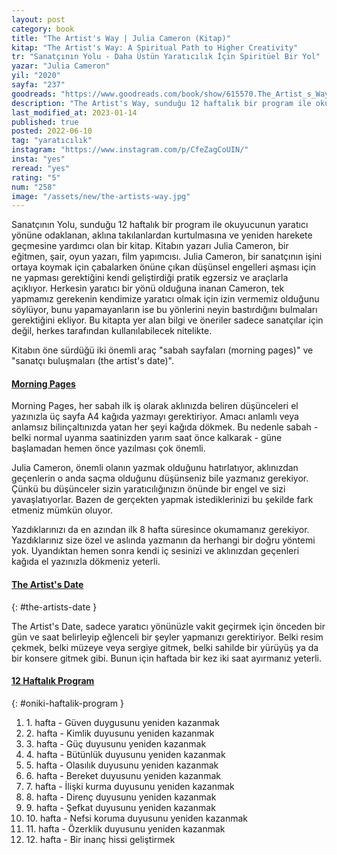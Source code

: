 ```yaml
---
layout: post
category: book
title: "The Artist's Way | Julia Cameron (Kitap)"
kitap: "The Artist's Way: A Spiritual Path to Higher Creativity"
tr: "Sanatçının Yolu - Daha Üstün Yaratıcılık İçin Spiritüel Bir Yol"
yazar: "Julia Cameron"
yil: "2020"
sayfa: "237"
goodreads: "https://www.goodreads.com/book/show/615570.The_Artist_s_Way"
description: "The Artist's Way, sunduğu 12 haftalık bir program ile okuyucunun yaratıcı yönüne odaklanan, aklına takılanlardan kurtulmasına ve yeniden harekete geçmesine yardımcı olan bir kitap. Kitabın öne sürdüğü iki önemli araç morning pages ve the artist's date."
last_modified_at: 2023-01-14
published: true
posted: 2022-06-10
tag: "yaratıcılık"
instagram: "https://www.instagram.com/p/CfeZagCoUIN/"
insta: "yes"
reread: "yes"
rating: "5"
num: "258"
image: "/assets/new/the-artists-way.jpg"
---
```


Sanatçının Yolu, sunduğu 12 haftalık bir program ile okuyucunun yaratıcı yönüne odaklanan, aklına takılanlardan kurtulmasına ve yeniden harekete geçmesine yardımcı olan bir kitap. Kitabın yazarı Julia Cameron, bir eğitmen, şair, oyun yazarı, film yapımcısı. Julia Cameron, bir sanatçının işini ortaya koymak için çabalarken önüne çıkan düşünsel engelleri aşması için ne yapması gerektiğini kendi geliştirdiği pratik egzersiz ve araçlarla açıklıyor. Herkesin yaratıcı bir yönü olduğuna inanan Cameron, tek yapmamız gerekenin kendimize yaratıcı olmak için izin vermemiz olduğunu söylüyor, bunu yapamayanların ise bu yönlerini neyin bastırdığını bulmaları gerektiğini ekliyor. Bu kitapta yer alan bilgi ve öneriler sadece sanatçılar için değil, herkes tarafından kullanılabilecek nitelikte.

Kitabın öne sürdüğü iki önemli araç "sabah sayfaları (morning pages)" ve "sanatçı buluşmaları (the artist's date)".

#### [Morning Pages](#morning-pages)

Morning Pages, her sabah ilk iş olarak aklınızda beliren düşünceleri el yazınızla üç sayfa A4 kağıda yazmayı gerektiriyor. Amacı anlamlı veya anlamsız bilinçaltınızda yatan her şeyi kağıda dökmek. Bu nedenle sabah - belki normal uyanma saatinizden yarım saat önce kalkarak - güne başlamadan hemen önce yazılması çok önemli.

Julia Cameron, önemli olanın yazmak olduğunu hatırlatıyor, aklınızdan geçenlerin o anda saçma olduğunu düşünseniz bile yazmanız gerekiyor. Çünkü bu düşünceler sizin yaratıcılığınızın önünde bir engel ve sizi yavaşlatıyorlar. Bazen de gerçekten yapmak istediklerinizi bu şekilde fark etmeniz mümkün oluyor.

Yazdıklarınızı da en azından ilk 8 hafta süresince okumamanız gerekiyor. Yazdıklarınız size özel ve aslında yazmanın da herhangi bir doğru yöntemi yok. Uyandıktan hemen sonra kendi iç sesinizi ve aklınızdan geçenleri kağıda el yazınızla dökmeniz yeterli.

#### [The Artist's Date](#the-artists-date)
{: #the-artists-date }

The Artist's Date, sadece yaratıcı yönünüzle vakit geçirmek için önceden bir gün ve saat belirleyip eğlenceli bir şeyler yapmanızı gerektiriyor. Belki resim çekmek, belki müzeye veya sergiye gitmek, belki sahilde bir yürüyüş ya da bir konsere gitmek gibi. Bunun için haftada bir kez iki saat ayırmanız yeterli.

#### [12 Haftalık Program](#oniki-haftalik-program)
{: #oniki-haftalik-program }

1. 1\. hafta - Güven duygusunu yeniden kazanmak
2. 2\. hafta - Kimlik duyusunu yeniden kazanmak
3. 3\. hafta - Güç duyusunu yeniden kazanmak
4. 4\. hafta - Bütünlük duyusunu yeniden kazanmak
5. 5\. hafta - Olasılık duyusunu yeniden kazanmak
6. 6\. hafta - Bereket duyusunu yeniden kazanmak
7. 7\. hafta - İlişki kurma duyusunu yeniden kazanmak
8. 8\. hafta - Direnç duyusunu yeniden kazanmak
9. 9\. hafta - Şefkat duyusunu yeniden kazanmak
10. 10\. hafta - Nefsi koruma duyusunu yeniden kazanmak
11. 11\. hafta - Özerklik duyusunu yeniden kazanmak
12. 12\. hafta - Bir inanç hissi geliştirmek
